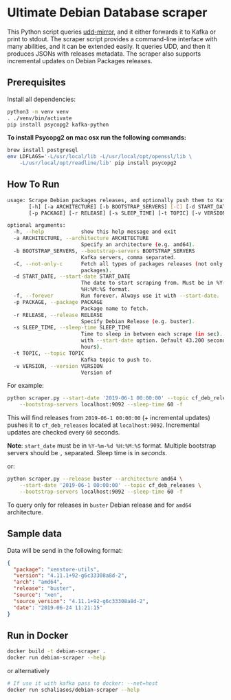 # Ultimate Debian Database scraper

This Python script queries [udd-mirror](https://udd-mirror.debian.net/),
and it either forwards it to Kafka or print to stdout.
The scraper script provides a command-line interface with many abilities,
and it can be extended easily.
It queries UDD, and then it produces JSONs with releases metadata.
The scraper also supports incremental updates on Debian Packages releases.

## Prerequisites

Install all dependencies:

```bash
python3 -m venv venv
. ./venv/bin/activate
pip install psycopg2 kafka-python
```

__To install Psycopg2 on mac osx run the following commands:__

```bash
brew install postgresql
env LDFLAGS='-L/usr/local/lib -L/usr/local/opt/openssl/lib \
    -L/usr/local/opt/readline/lib' pip install psycopg2
```

## How To Run

```bash
usage: Scrape Debian packages releases, and optionally push them to Kafka.
       [-h] [-a ARCHITECTURE] [-b BOOTSTRAP_SERVERS] [-C] [-d START_DATE] [-f]
       [-p PACKAGE] [-r RELEASE] [-s SLEEP_TIME] [-t TOPIC] [-v VERSION]

optional arguments:
  -h, --help            show this help message and exit
  -a ARCHITECTURE, --architecture ARCHITECTURE
                        Specify an architecture (e.g. amd64).
  -b BOOTSTRAP_SERVERS, --bootstrap-servers BOOTSTRAP_SERVERS
                        Kafka servers, comma separated.
  -C, --not-only-c      Fetch all types of packages releases (not only C
                        packages).
  -d START_DATE, --start-date START_DATE
                        The date to start scraping from. Must be in %Y-%m-%d
                        %H:%M:%S format.
  -f, --forever         Run forever. Always use it with --start-date.
  -p PACKAGE, --package PACKAGE
                        Package name to fetch.
  -r RELEASE, --release RELEASE
                        Specify Debian Release (e.g. buster).
  -s SLEEP_TIME, --sleep-time SLEEP_TIME
                        Time to sleep in between each scrape (in sec). Use it
                        with --start-date option. Default 43.200 seconds (12
                        hours).
  -t TOPIC, --topic TOPIC
                        Kafka topic to push to.
  -v VERSION, --version VERSION
                        Version of
```

For example:

```bash
python scraper.py --start-date '2019-06-1 00:00:00' --topic cf_deb_releases \
    --bootstrap-servers localhost:9092 --sleep-time 60 -f
```

This will find releases from `2019-06-1 00:00:00` (+ incremental updates)
pushes it to `cf_deb_releases` located at `localhost:9092`.
Incremental updates are checked every `60` seconds.

**Note**: `start_date` must be in `%Y-%m-%d %H:%M:%S` format.
Multiple bootstrap servers should be `,` separated. Sleep time is in _seconds_.

or:

```sh
python scraper.py --release buster --architecture amd64 \
    --start-date '2019-06-1 00:00:00' --topic cf_deb_releases \
    --bootstrap-servers localhost:9092 --sleep-time 60 -f
```

To query only for releases in `buster` Debian release and
for `amd64` architecture.

## Sample data

Data will be send in the following format:

```json
{
  "package": "xenstore-utils",
  "version": "4.11.1+92-g6c33308a8d-2",
  "arch": "amd64",
  "release": "buster",
  "source": "xen",
  "source_version": "4.11.1+92-g6c33308a8d-2",
  "date": "2019-06-24 11:21:15"
}
```

## Run in Docker

```bash
docker build -t debian-scraper .
docker run debian-scraper --help
```

or alternatively

```bash
# If use it with kafka pass to docker: --net=host
docker run schaliasos/debian-scraper --help
```
